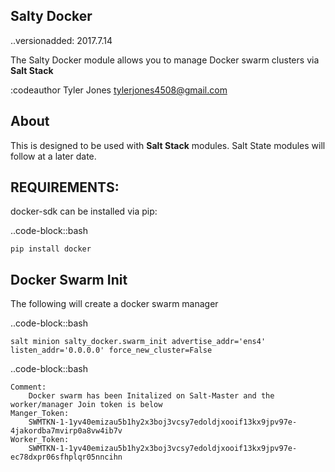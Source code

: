 Salty Docker
------------
..versionadded: 2017.7.14

The Salty Docker module allows you to manage Docker swarm clusters via **Salt Stack**

:codeauthor Tyler Jones <tylerjones4508@gmail.com>


About
-----

This is designed to be used with **Salt Stack** modules. Salt State modules will follow at a later date.

REQUIREMENTS:
------------

docker-sdk can be installed via pip:

..code-block::bash

    pip install docker


Docker Swarm Init
-----------------

The following will create a docker swarm manager


..code-block::bash

    salt minion salty_docker.swarm_init advertise_addr='ens4' listen_addr='0.0.0.0' force_new_cluster=False


..code-block::bash

    Comment:
        Docker swarm has been Initalized on Salt-Master and the worker/manager Join token is below
    Manger_Token:
        SWMTKN-1-1yv40emizau5b1hy2x3boj3vcsy7edoldjxooif13kx9jpv97e-4jakordba7mvirp0a8vw4ib7v
    Worker_Token:
        SWMTKN-1-1yv40emizau5b1hy2x3boj3vcsy7edoldjxooif13kx9jpv97e-ec78dxpr06sfhplqr05nncihn
